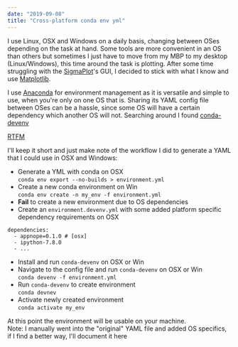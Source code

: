 ```yaml
---
date: "2019-09-08"
title: "Cross-platform conda env yml"
---
```

I use Linux, OSX and Windows on a daily basis, changing between OSes depending on the task at hand.
Some tools are more convenient in an OS than others but sometimes I just have to move from my MBP to my desktop (Linux/Windows),
this time around the task is plotting. After some time struggling with the [SigmaPlot](https://systatsoftware.com/products/sigmaplot/)'s GUI,
I decided to stick with what I know and use [Matplotlib](https://matplotlib.org/).

I use [Anaconda](https://www.anaconda.com/) for environment management as it is versatile and simple to use,
when you're only on one OS that is. Sharing its YAML config file between OSes can be a hassle, since some OS will
have a certain dependency which another OS will not. Searching around I found [conda-devenv](https://github.com/ESSS/conda-devenv)

[RTFM](https://buildmedia.readthedocs.org/media/pdf/conda-devenv/latest/conda-devenv.pdf)

I'll keep it short and just make note of the workflow I did to generate a YAML that I could use in OSX and Windows:
* Generate a YML with conda on OSX  
`conda env export --no-builds > environment.yml`  
* Create a new conda environment on Win  
`conda env create -n my_env -f environment.yml`  
* **Fail** to create a new environment due to OS dependencies
* Create an `environment.devenv.yml` with some added platform specific dependency requirements on OSX
```
dependencies:
  - appnope=0.1.0 # [osx]
  - ipython-7.8.0
  - ...
```
* Install and run `conda-devenv` on OSX or Win
* Navigate to the config file and run `conda-devenv` on OSX or Win  
`conda devenv -f environment.yml`
* Run `conda-devenv` to create environment  
`conda devnev`
* Activate newly created environment  
`conda activate my_env`

At this point the environment will be usable on your machine.  
Note: I manually went into the "original" YAML file and added OS specifics, if I find a better way, I'll document it here 